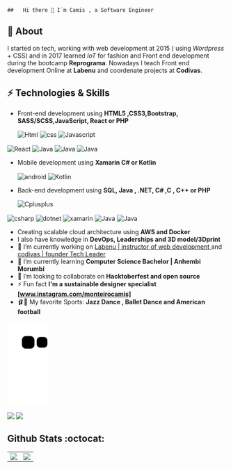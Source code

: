     
    ##   Hi there 👋 I´m Camis , a Software Engineer

## 🖖 About
I started on tech, working with web development at 2015 ( using *Wordpress* + CSS) and in 2017 learned *IoT* for fashion and Front end development during the bootcamp **Reprograma**. Nowadays I teach Front end development Online at **Labenu** and coordenate projects at **Codivas**.

## ⚡ Technologies & Skills
<div style="display: inline_block">

- Front-end development using **HTML5 ,CSS3,Bootstrap, SASS/SCSS,JavaScript, React or PHP**

  <img align="center" alt="Html"         height="30" width="40" src="https://cdn.icon-icons.com/icons2/1/PNG/256/social_html5_html_71.png">
  <img align="center" alt="css"         height="30" width="40" src="https://cdn.icon-icons.com/icons2/512/PNG/512/css3-01_icon-icons.com_50918.png">
  <img align="center" alt="Javascript"      height="30" width="40" src="https://xesque.rocketseat.dev/platform/tech/javascript.svg">
<img align="center" alt="React"      height="30" width="40" src="https://cdn.icon-icons.com/icons2/2415/PNG/512/react_original_wordmark_logo_icon_146375.png">
          <img align="center" alt="Java"         height="30" width="40" src="https://cdn.icon-icons.com/icons2/2108/PNG/512/php_icon_130857.png">
    <img align="center" alt="Java"         height="30" width="40" src="https://cdn.icon-icons.com/icons2/2415/PNG/512/bootstrap_plain_logo_icon_146619.png">
     <img align="center" alt="Java"         height="30" width="40" src="https://cdn.icon-icons.com/icons2/2108/PNG/512/sass_icon_130835.png">


- Mobile development using **Xamarin C#  or  Kotlin**

  <img align="center" alt="android"      height="30" width="40" src="https://xesque.rocketseat.dev/platform/tech/1629923496721.svg">
  <img align="center" alt="Kotlin"       height="30" width="40" src="https://xesque.rocketseat.dev/platform/tech/kotlin.svg">


- Back-end development using **SQL, Java , .NET, C# ,C , C++  or PHP**

  <img align="center" alt="Cplusplus"         height="30" width="40" src="https://cdn.icon-icons.com/icons2/2148/PNG/512/c_icon_132529.png">
<img align="center" alt="csharp"         height="30" width="40" src="https://cdn.icon-icons.com/icons2/3389/PNG/512/c_sharp_icon_213045.png">
<img align="center" alt="dotnet"         height="30" width="40" src="https://cdn.icon-icons.com/icons2/2415/PNG/512/dot_net_original_wordmark_logo_icon_146547.png">
 <img align="center" alt="xamarin"         height="30" width="40" src="https://cdn.icon-icons.com/icons2/2148/PNG/512/xamarin_icon_131867.png">
          <img align="center" alt="Java"         height="30" width="40" src="https://xesque.rocketseat.dev/platform/tech/java.svg">
     <img align="center" alt="Java"         height="30" width="40" src="https://cdn.icon-icons.com/icons2/2108/PNG/512/php_icon_130857.png">

</div>




- Creating scalable cloud architecture using **AWS and Docker**
- I also have knowledge in **DevOps, Leaderships and 3D model/3Dprint**
- 🔭 I’m currently working on [ Labenu | instructor of web development ](https://www.labenu.com.br/) and [ codivas | founder Tech Leader ](https://www.codivas.com.br/)
- 🌱 I’m currently learning **Computer Science Bachelor | Anhembi Morumbi**
- 👯 I’m looking to collaborate on **Hacktoberfest and open source**
- ⚡ Fun fact **I'm a sustainable designer specialist [www.instagram.com/monteirocamis]**
- 🩰🏈 My favorite Sports: **Jazz Dance , Ballet Dance and American football**

 ![Snake animation](https://github.com/monteirocamis/monteirocamis/blob/output/github-contribution-grid-snake.svg)
   
<p align="center">

  <a href="https://www.linkedin.com/in/camismchaves/"><img src="https://img.shields.io/badge/-monteirocamis-purple?style=flat&logo=Linkedin&logoColor=white" /></a>
  <a href="mailto:devcamismonteiro@gmail.com"><img src="https://img.shields.io/badge/-devcamismonteiro@gmail.com-c14438?style=flat&logo=Gmail&logoColor=white" /></a>
</p>

## Github Stats :octocat:

<center>
<table>
  <tr>
    <td><img align="left" padding-right="10px" src=https://github-readme-stats.vercel.app/api?username=monteirocamis&show_icons=true ></td>
    <td><img align="left" padding-right="10px" src=https://github-readme-stats.vercel.app/api/top-langs/?username=monteirocamis&show_icons=true&layout=compact></td>
  </tr>  
</table>
</center>
